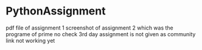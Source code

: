 # PythonAssignment
pdf file of assignment 1 
screenshot of assignment 2 which was the programe of prime no check
3rd day assignment is not given as community link not working yet
